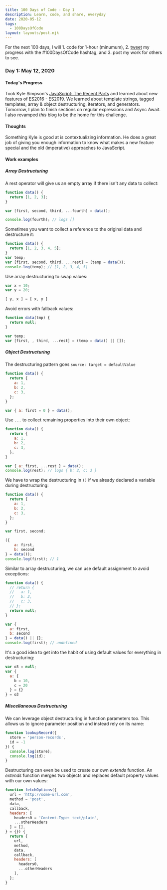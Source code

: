 ```yaml
---
title: 100 Days of Code - Day 1
description: Learn, code, and share, everyday
date: 2020-05-12
tags: 
  - 100DaysOfCode
layout: layouts/post.njk
---
```


For the next 100 days, I will 1. code for 1-hour (minumum), 2. [tweet](https://twitter.com/hashtag/100DaysOfCode) my progress with the #100DaysOfCode hashtag, and 3. post my work for others to see.

### Day 1: May 12, 2020

#### Today's Progress

Took Kyle Simpson's [JavaScript: The Recent Parts](https://frontendmasters.com/courses/js-recent-parts/) and learned about new features of ES2016 - ES2019. We learned about template strings, tagged templates, array & object destructuring, iterators, and generators. Tomorrow, I plan to finish sections on regular expressions and Async Await. I also revamped *this* blog to be the home for this challenge.

#### Thoughts

Something Kyle is good at is contextualizing information. He does a great job of giving you enough information to know what makes a new feature special and the old (imperative) approaches to JavaScript.

#### Work examples

##### Array Destructuring

A rest operator will give us an empty array if there isn't any data to collect:

```js
function data() {
  return [1, 2, 3];
}

var [first, second, third, ...fourth] = data();

console.log(fourth); // logs []
```

Sometimes you want to collect a reference to the original data and destructure it:

```js
function data() {
  return [1, 2, 3, 4, 5];
}
var temp;
var [first, second, third, ...rest] = (temp = data());
console.log(temp); // [1, 2, 3, 4, 5]
```

Use array destructuring to swap values:

```js
var x = 10;
var y = 20;

[ y, x ] = [ x, y ]
```

Avoid errors with fallback values:

```js
function data(tmp) {
  return null;
}

var temp;
var [first, , third, ...rest] = (temp = data() || []);
```

##### Object Destructuring

The destructuring pattern goes `source: target = defaultValue`

```js
function data() {
  return {
    a: 1,
    b: 2,
    c: 3,
  };
}

var { a: first = 0 } = data();
```

Use `...` to collect remaining properties into their own object:

```js
function data() {
  return {
    a: 1,
    b: 2,
    c: 3,
  };
}

var { a: first, ...rest } = data();
console.log(rest); // logs { b: 2, c: 3 }
```

We have to wrap the destructuring in `()` if we already declared a variable during destructuring:

```js
function data() {
  return {
    a: 1,
    b: 2,
    c: 3,
  };
}

var first, second;

({ 
	a: first, 
	b: second 
} = data());
console.log(first); // 1
```

Similar to array destructuring, we can use default assignment to avoid exceptions:

```js
function data() {
  // return {
  //   a: 1,
  //   b: 2,
  //   c: 3,
  // };
  return null;
}

var {
  a: first,
  b: second
} = data() || {};
console.log(first); // undefined
```

It's a good idea to get into the habit of using default values for everything in destructuring:

```js
var o3 = null;
var {
  a: {
    b = 10,
    c = 20
  } = {}
} = o3
```

##### Miscellaneous Destructuring

We can leverage object destructuring in function parameters too. This allows us to ignore parameter position and instead rely on its name:

```js
function lookupRecord({
  store = 'person-records',
  id = -1
}) {
  console.log(store);
  console.log(id);
}

```

Destructuring can even be used to create our own *extends* function. An *extends* function merges two objects and replaces default property values with our own values:

```js
function fetchOptions({
  url = 'http://some-url.com',
  method = 'post',
  data,
  callback,
  headers: [
    headers0 = 'Content-Type: text/plain', 
    ...otherHeaders
  ] = [],
} = {}) {
  return {
    url,
    method,
    data,
    callback,
    headers: [
      headers0, 
      ...otherHeaders
    ],
  };
}
```